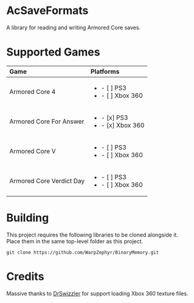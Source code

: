 # AcSaveFormats
A library for reading and writing Armored Core saves.  

# Supported Games
| Game                     |  Platforms                                         |
| :----------------------- | :------------------------------------------------- |
| Armored Core 4           | <ul><li>- [ ] PS3</li><li>- [ ] Xbox 360</li></ul> |
| Armored Core For Answer  | <ul><li>- [x] PS3</li><li>- [x] Xbox 360</li></ul> |
| Armored Core V           | <ul><li>- [ ] PS3</li><li>- [ ] Xbox 360</li></ul> |
| Armored Core Verdict Day | <ul><li>- [ ] PS3</li><li>- [ ] Xbox 360</li></ul> |

# Building
This project requires the following libraries to be cloned alongside it.  
Place them in the same top-level folder as this project.  
```
git clone https://github.com/WarpZephyr/BinaryMemory.git  
```

# Credits
Massive thanks to [DrSwizzler](https://github.com/Shadowth117/DrSwizzler) for support loading Xbox 360 texture files.